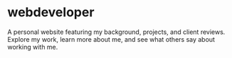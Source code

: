 # webdeveloper
A personal website featuring my background, projects, and client reviews. Explore my work, learn more about me, and see what others say about working with me.
